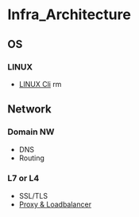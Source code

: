 # Infra_Architecture
## OS
### LINUX
- [LINUX Cli](limux.md)
rm
## Network
### Domain NW
- DNS
- Routing

### L7 or L4
- SSL/TLS
- [Proxy & Loadbalancer](proxy-lb.md)
